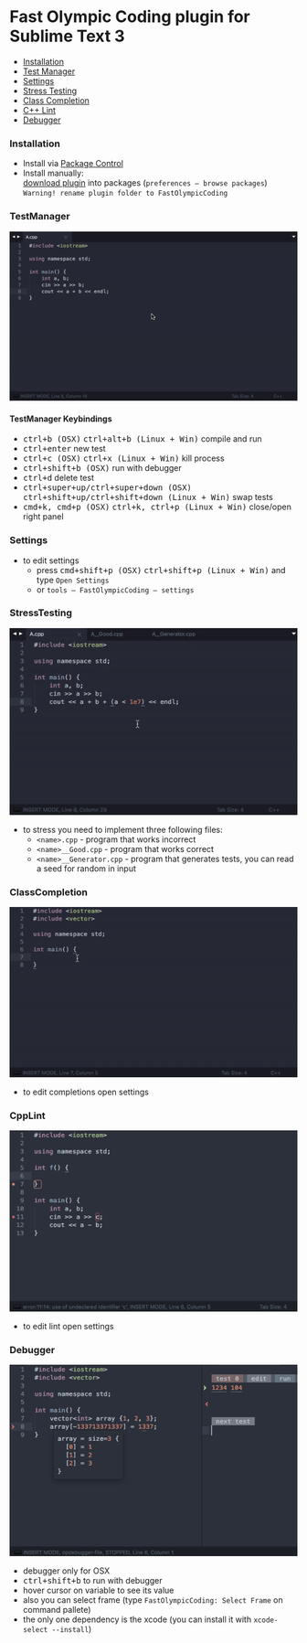 Fast Olympic Coding plugin for Sublime Text 3
================
 * [Installation](#installation)
 * [Test Manager](#testmanager)
 * [Settings](#settings)
 * [Stress Testing](#stresstesting)
 * [Class Completion](#classcompletion)
 * [C++ Lint](#cpplint)
 * [Debugger](#debugger)
 
### Installation
 * Install via [Package Control](https://packagecontrol.io/packages/CppFastOlympicCoding)
 * Install manually:<br>
       [download plugin](https://github.com/Jatana/FastOlympicCoding/archive/master.zip) into packages (`preferences — browse packages`)<br>
       `Warning! rename plugin folder to FastOlympicCoding`

### TestManager
 ![TestManager](ScreenShots/TestManager.gif)
#### TestManager Keybindings
 * <kbd>ctrl+b (OSX)</kbd> <kbd>ctrl+alt+b (Linux + Win)</kbd> compile and run
 * <kbd>ctrl+enter</kbd> new test
 * <kbd>ctrl+c (OSX)</kbd>  <kbd>ctrl+x (Linux + Win)</kbd> kill process
 * <kbd>ctrl+shift+b (OSX)</kbd> run with debugger
 * <kbd>ctrl+d</kbd> delete test
 * <kbd>ctrl+super+up/ctrl+super+down (OSX)</kbd> <kbd>ctrl+shift+up/ctrl+shift+down (Linux + Win)</kbd> swap tests
 * <kbd>cmd+k, cmd+p (OSX)</kbd> <kbd>ctrl+k, ctrl+p (Linux + Win)</kbd> close/open right panel

### Settings
 * to edit settings
   * press <kbd>cmd+shift+p (OSX)</kbd> <kbd>ctrl+shift+p (Linux + Win)</kbd> and type `Open Settings`
   * or `tools — FastOlympicCoding — settings`

### StressTesting
 ![StressTesting](ScreenShots/Stress.gif)
 
 * to stress you need to implement three following files:
   * `<name>.cpp` - program that works incorrect
   * `<name>__Good.cpp` - program that works correct
   * `<name>__Generator.cpp` - program that generates tests, you can read a seed for random in input

### ClassCompletion
 ![ClassCompletion](ScreenShots/ClassComplete.gif)

 * to edit completions open settings

### CppLint
 ![CppLint](ScreenShots/CppLint.png)
 
 * to edit lint open settings
 
### Debugger
 ![Debugger](ScreenShots/Debugger.png)

 * debugger only for OSX
 * <kbd>ctrl+shift+b</kbd> to run with debugger
 * hover cursor on variable to see its value
 * also you can select frame (type `FastOlympicCoding: Select Frame` on command pallete)
 * the only one dependency is the xcode (you can install it with `xcode-select --install`)

